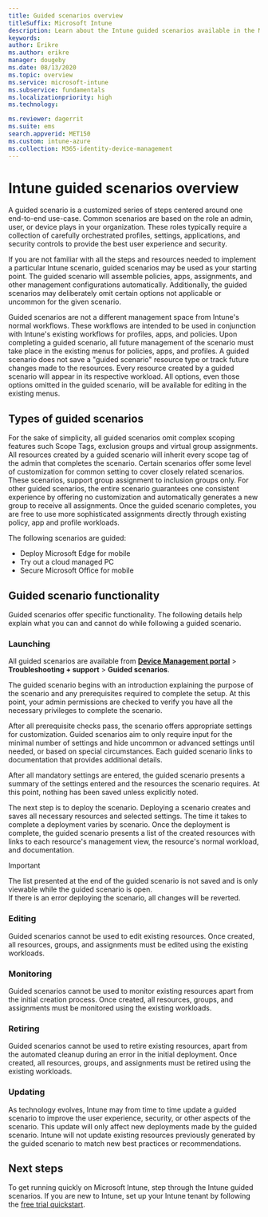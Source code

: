 ```yaml
---
title: Guided scenarios overview
titleSuffix: Microsoft Intune
description: Learn about the Intune guided scenarios available in the Microsoft 365 Device Management portal.
keywords:
author: Erikre
ms.author: erikre
manager: dougeby
ms.date: 08/13/2020
ms.topic: overview
ms.service: microsoft-intune
ms.subservice: fundamentals
ms.localizationpriority: high
ms.technology:

ms.reviewer: dagerrit
ms.suite: ems
search.appverid: MET150
ms.custom: intune-azure
ms.collection: M365-identity-device-management
---
```


# Intune guided scenarios overview 

A guided scenario is a customized series of steps centered around one end-to-end use-case. Common scenarios are based on the role an admin, user, or device plays in your organization. These roles typically require a collection of carefully orchestrated profiles, settings, applications, and security controls to provide the best user experience and security.    

If you are not familiar with all the steps and resources needed to implement a particular Intune scenario, guided scenarios may be used as your starting point. The guided scenario will assemble policies, apps, assignments, and other management configurations automatically. Additionally, the guided scenarios may deliberately omit certain options not applicable or uncommon for the given scenario. 

Guided scenarios are not a different management space from Intune's normal workflows. These workflows are intended to be used in conjunction with Intune's existing workflows for profiles, apps, and policies. Upon completing a guided scenario, all future management of the scenario must take place in the existing menus for policies, apps, and profiles. A guided scenario does not save a "guided scenario" resource type or track future changes made to the resources. Every resource created by a guided scenario will appear in its respective workload. All options, even those options omitted in the guided scenario, will be available for editing in the existing menus.  

## Types of guided scenarios 

For the sake of simplicity, all guided scenarios omit complex scoping features such Scope Tags, exclusion groups and virtual group assignments. All resources created by a guided scenario will inherit every scope tag of the admin that completes the scenario. Certain scenarios offer some level of customization for common setting to cover closely related scenarios. These scenarios, support group assignment to inclusion groups only. For other guided scenarios, the entire scenario guarantees one consistent experience by offering no customization and automatically generates a new group to receive all assignments. Once the guided scenario completes, you are free to use more sophisticated assignments directly through existing policy, app and profile workloads.  

The following scenarios are guided: 
- Deploy Microsoft Edge for mobile 
- Try out a cloud managed PC
- Secure Microsoft Office for mobile 

## Guided scenario functionality 

Guided scenarios offer specific functionality. The following details help explain what you can and cannot do while following a guided scenario.

### Launching  

All guided scenarios are available from **[Device Management portal](https://endpoint.microsoft.com)** > **Troubleshooting + support** > **Guided scenarios**. 

The guided scenario begins with an introduction explaining the purpose of the scenario and any prerequisites required to complete the setup. At this point, your admin permissions are checked to verify you have all the necessary privileges to complete the scenario.  

After all prerequisite checks pass, the scenario offers appropriate settings for customization. Guided scenarios aim to only require input for the minimal number of settings and hide uncommon or advanced settings until needed, or based on special circumstances. Each guided scenario links to documentation that provides additional details. 

After all mandatory settings are entered, the guided scenario presents a summary of the settings entered and the resources the scenario requires. At this point, nothing has been saved unless explicitly noted.

The next step is to deploy the scenario. Deploying a scenario creates and saves all necessary resources and selected settings. The time it takes to complete a deployment varies by scenario. Once the deployment is complete, the guided scenario presents a list of the created resources with links to each resource's management view, the resource's normal workload, and documentation. 

> [!IMPORTANT]
> The list presented at the end of the guided scenario is not saved and is only viewable while the guided scenario is open.  
If there is an error deploying the scenario, all changes will be reverted. 

### Editing 

Guided scenarios cannot be used to edit existing resources. Once created, all resources, groups, and assignments must be edited using the existing workloads.

### Monitoring 

Guided scenarios cannot be used to monitor existing resources apart from the initial creation process. Once created, all resources, groups, and assignments must be monitored using the existing workloads. 

### Retiring 

Guided scenarios cannot be used to retire existing resources, apart from the automated cleanup during an error in the initial deployment. Once created, all resources, groups, and assignments must be retired using the existing workloads. 

### Updating

As technology evolves, Intune may from time to time update a guided scenario to improve the user experience, security, or other aspects of the scenario. This update will only affect new deployments made by the guided scenario. Intune will not update existing resources previously generated by the guided scenario to match new best practices or recommendations.  

## Next steps

To get running quickly on Microsoft Intune, step through the Intune guided scenarios. If you are new to Intune, set up your Intune tenant by following the [free trial quickstart](free-trial-sign-up.md).

